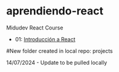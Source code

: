# aprendiendo-react
Midudev React Course

- 01: [Introducción a React](https://www.youtube.com/watch?v=7iobxzd_2wY)

#New folder created in local repo: projects

14/07/2024 - Update to be pulled locally
